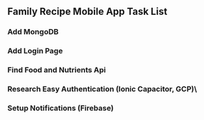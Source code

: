 ## Family Recipe Mobile App Task List

### Add MongoDB
### Add Login Page
### Find Food and Nutrients Api
### Research Easy Authentication (Ionic Capacitor, GCP)\
### Setup Notifications (Firebase)
